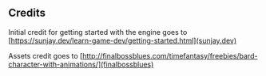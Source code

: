 ## Credits
Initial credit for getting started with the engine goes to [https://sunjay.dev/learn-game-dev/getting-started.html](sunjay.dev)

Assets credit goes to [http://finalbossblues.com/timefantasy/freebies/bard-character-with-animations/](finalbossblues)